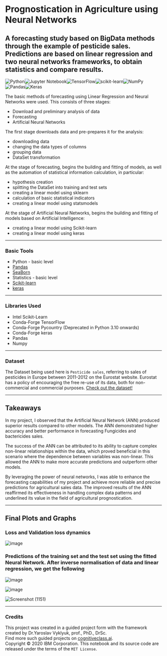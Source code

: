 # Prognostication in Agriculture using Neural Networks
## A forecasting study based on BigData methods through the example of pesticide sales. Predictions are based on linear regression and two neural networks frameworks, to obtain statistics and compare results.
![Python](https://img.shields.io/badge/python-3670A0?style=for-the-badge&logo=python&logoColor=ffdd54)![Jupyter Notebook](https://img.shields.io/badge/jupyter-%23FA0F00.svg?style=for-the-badge&logo=jupyter&logoColor=white)![TensorFlow](https://img.shields.io/badge/TensorFlow-%23FF6F00.svg?style=for-the-badge&logo=TensorFlow&logoColor=white)![scikit-learn](https://img.shields.io/badge/scikit--learn-%23F7931E.svg?style=for-the-badge&logo=scikit-learn&logoColor=white)![NumPy](https://img.shields.io/badge/numpy-%23013243.svg?style=for-the-badge&logo=numpy&logoColor=white)![Pandas](https://img.shields.io/badge/pandas-%23150458.svg?style=for-the-badge&logo=pandas&logoColor=white)![Keras](https://img.shields.io/badge/Keras-%23D00000.svg?style=for-the-badge&logo=Keras&logoColor=white)

The basic methods of forecasting using Linear Regression and Neural Networks were used. This consists of three stages:
* Download and preliminary analysis of data
* Forecasting
* Artificial Neural Networks

The first stage downloads data and pre-prepares it for the analysis:
* downloading data
* changing the data types of columns
* grouping data
* DataSet transformation

At the stage of forecasting, begins the building and fitting of models, as well as the automation of statistical information calculation, in particular:
* hypothesis creation
* splitting the DataSet into training and test sets
* creating a linear model using sklearn
* calculation of basic statistical indicators
* creating a linear model using statsmodels

At the stage of Artificial Neural Networks, begins the building and fitting of models based on Artificial Intelligence:
* creating a linear model using Scikit-learn
* creating a linear model using keras

______
### Basic Tools

* Python - basic level
* [Pandas](https://pandas.pydata.org/?utm_medium=Exinfluencer&utm_source=Exinfluencer&utm_content=000026UJ&utm_term=10006555&utm_id=NA-SkillsNetwork-Channel-SkillsNetworkGuidedProjectsdatascienceinagricultureprognosticationusingbyneuralnetwork466-2022-01-01)
* [SeaBorn](https://seaborn.pydata.org/?utm_medium=Exinfluencer&utm_source=Exinfluencer&utm_content=000026UJ&utm_term=10006555&utm_id=NA-SkillsNetwork-Channel-SkillsNetworkGuidedProjectsdatascienceinagricultureprognosticationusingbyneuralnetwork466-2022-01-01)
* Statistics - basic level
* [Scikit-learn](https://scikit-learn.org/stable/?utm_medium=Exinfluencer&utm_source=Exinfluencer&utm_content=000026UJ&utm_term=10006555&utm_id=NA-SkillsNetwork-Channel-SkillsNetworkGuidedProjectsdatascienceinagricultureprognosticationusingbyneuralnetwork466-2022-01-01)
* [keras](https://keras.io/?utm_medium=Exinfluencer&utm_source=Exinfluencer&utm_content=000026UJ&utm_term=10006555&utm_id=NA-SkillsNetwork-Channel-SkillsNetworkGuidedProjectsdatascienceinagricultureprognosticationusingbyneuralnetwork466-2022-01-01)

________
### Libraries Used
* Intel Scikit-Learn
* Conda-Forge TensorFlow
* Conda-Forge Pycountry (Deprecated in Python 3.10 onwards)
* Conda-Forge keras
* Pandas
* Numpy

________
### Dataset
The Dataset being used here is `Pesticide sales`, referring to sales of pesticides in Europe between 2011-2012 on the Eurostat website. Eurostat has a policy of encouraging the free re-use of its data, both for non-commercial and commercial purposes. 
[Check out the dataset!](https://ec.europa.eu/eurostat/databrowser/view/AEI_FM_SALPEST09__custom_1145078/default/table?lang=enhttps:%2F%2Fec.europa.eu%2Feurostat%2Fdatabrowser%2Fview%2FAEI_FM_SALPEST09__custom_1145078%2Fdefault%2Ftable%3Flang%3Den)
_________________
## Takeaways

In my project, I observed that the Artificial Neural Network (ANN) produced superior results compared to other models. The ANN demonstrated higher accuracy and better performance in forecasting Fungicides and bactericides sales.

The success of the ANN can be attributed to its ability to capture complex non-linear relationships within the data, which proved beneficial in this scenario where the dependence between variables was non-linear. This allowed the ANN to make more accurate predictions and outperform other models.

By leveraging the power of neural networks, I was able to enhance the forecasting capabilities of my project and achieve more reliable and precise predictions for agricultural sales data. The improved results of the ANN reaffirmed its effectiveness in handling complex data patterns and underlined its value in the field of agricultural prognostication.
_________________
## Final Plots and Graphs

### Loss and Validation loss dynamics

![image](https://github.com/probablyabdullah/Prognostication-in-Agriculture-using-Neural-Networks/assets/79295754/c7c9ab6b-346c-43b2-b5cb-69851d80cba9)

### Predictions of the training set and the test set using the fitted Neural Network. After inverse normalisation of data and linear regression, we get the following

![image](https://github.com/probablyabdullah/Prognostication-in-Agriculture-using-Neural-Networks/assets/79295754/0f5fbdab-cf6f-4914-aa70-24891bde88c9)


![image](https://github.com/probablyabdullah/Prognostication-in-Agriculture-using-Neural-Networks/assets/79295754/e2cee966-830b-483f-bfc9-a4b5927c33e0)


![Screenshot (1151)](https://github.com/probablyabdullah/Prognostication-in-Agriculture-using-Neural-Networks/assets/79295754/4439cdaa-0709-42ee-953c-aa763f81e9ec)

__________________________
### Credits
This project was created in a guided project form with the framework created by Dr.Yaroslav Vyklyuk, prof., PhD., DrSc.<br>
Find more such guided projects on [cognitiveclass.ai](https://cognitiveclass.ai/courses/course-v1:IBM+GPXX04P5EN+v1).<br>
Copyright &copy; 2020 IBM Corporation. This notebook and its source code are released under the terms of the `MIT License`.
